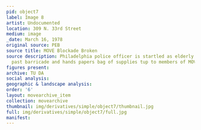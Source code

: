 ```yaml
---
pid: object7
label: Image 8
artist: Undocumented
location: 309 N. 33rd Street
medium: image
_date: March 16, 1978
original source: PEB
source title: MOVE Blockade Broken
source description: Philadelphia police officer is startled as elderly woman walked
  past barricade and hands papers bag of supplies tup to members of MOVE.
figures present: 
archive: TU DA
social analysis: 
geographic & landscape analysis: 
order: '6'
layout: movearchive_item
collection: movearchive
thumbnail: img/derivatives/simple/object7/thumbnail.jpg
full: img/derivatives/simple/object7/full.jpg
manifest: 
---
```

